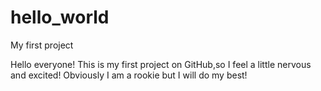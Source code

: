# hello_world
My first project

Hello everyone! 
This is my first project on GitHub,so I feel a little nervous and excited! Obviously I am a rookie but I will do my best! 
